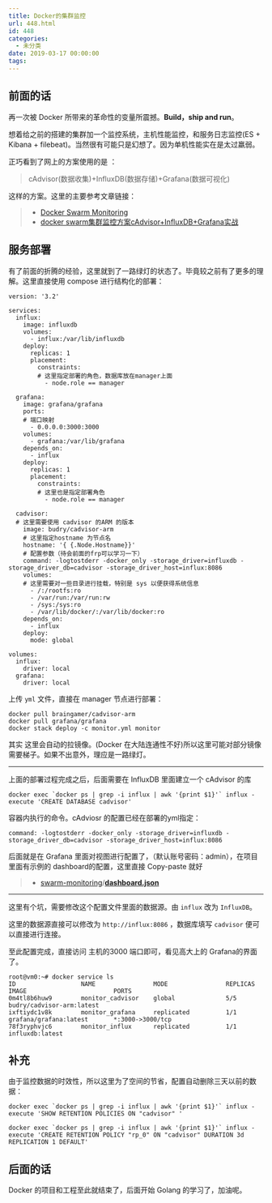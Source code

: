 ```yaml
---
title: Docker的集群监控
url: 448.html
id: 448
categories:
  - 未分类
date: 2019-03-17 00:00:00
tags:
---
```


前面的话
----

再一次被 Docker 所带来的革命性的变量所震撼。**Build，ship and run**。

想着给之前的搭建的集群加一个监控系统，主机性能监控，和服务日志监控(ES + Kibana + filebeat)。当然很有可能只是幻想了。因为单机性能实在是太过羸弱。

正巧看到了网上的方案使用的是 ：

> cAdvisor(数据收集)+InfluxDB(数据存储)+Grafana(数据可视化)

这样的方案。这里的主要参考文章链接：

> *   [Docker Swarm Monitoring](https://github.com/botleg/swarm-monitoring)
> *   [docker swarm集群监控方案cAdvisor+InfluxDB+Grafana实战](https://blog.csdn.net/dkfajsldfsdfsd/article/details/79977693)

服务部署
----

有了前面的折腾的经验，这里就到了一路绿灯的状态了。毕竟较之前有了更多的理解。这里直接使用 compose 进行结构化的部署：

    version: '3.2'
    
    services:
      influx:
        image: influxdb
        volumes:
          - influx:/var/lib/influxdb
        deploy:
          replicas: 1
          placement:
            constraints:
            # 这里指定部署的角色，数据库放在manager上面
              - node.role == manager
    
      grafana:
        image: grafana/grafana
        ports:
        # 端口映射
          - 0.0.0.0:3000:3000
        volumes:
          - grafana:/var/lib/grafana
        depends_on:
          - influx
        deploy:
          replicas: 1
          placement:
            constraints:
            # 这里也是指定部署角色
              - node.role == manager
    
      cadvisor:
      # 这里需要使用 cadvisor 的ARM 的版本
        image: budry/cadvisor-arm
        # 这里指定hostname 为节点名
        hostname: '{ {.Node.Hostname}}'
        # 配置参数（待会前面的frp可以学习一下）
        command: -logtostderr -docker_only -storage_driver=influxdb -storage_driver_db=cadvisor -storage_driver_host=influx:8086
        volumes:
        # 这里需要对一些目录进行挂载，特别是 sys 以便获得系统信息
          - /:/rootfs:ro
          - /var/run:/var/run:rw
          - /sys:/sys:ro
          - /var/lib/docker/:/var/lib/docker:ro
        depends_on:
          - influx
        deploy:
          mode: global
    
    volumes:
      influx:
        driver: local
      grafana:
        driver: local

上传 `yml` 文件，直接在 manager 节点进行部署：

    docker pull braingamer/cadvisor-arm
    docker pull grafana/grafana
    docker stack deploy -c monitor.yml monitor

其实 这里会自动的拉镜像。(Docker 在大陆连通性不好)所以这里可能对部分镜像需要梯子。如果不出意外，理应是一路绿灯。

* * *

上面的部署过程完成之后，后面需要在 InfluxDB 里面建立一个 cAdvisor 的库

    docker exec `docker ps | grep -i influx | awk '{print $1}'` influx -execute 'CREATE DATABASE cadvisor'

容器内执行的命令。cAdviosr 的配置已经在部署的yml指定：

    command: -logtostderr -docker_only -storage_driver=influxdb -storage_driver_db=cadvisor -storage_driver_host=influx:8086

后面就是在 Grafana 里面对视图进行配置了，（默认账号密码：admin），在项目里面有示例的 dashboard的配置，这里直接 Copy-paste 就好

> *   [swarm-monitoring](https://github.com/botleg/swarm-monitoring)/**[dashboard.json](https://github.com/botleg/swarm-monitoring/blob/master/dashboard.json)**

* * *

这里有个坑，需要修改这个配置文件里面的数据源。由 `influx` 改为 `InfluxDB`。

这里的数据源直接可以修改为 `http://influx:8086` ，数据库填写 `cadvisor` 便可以直接进行连接。

至此配置完成，直接访问 主机的3000 端口即可，看见高大上的 Grafana的界面了。

    root@vm0:~# docker service ls
    ID                  NAME                MODE                REPLICAS            IMAGE                        PORTS
    0m4tl8b6huw9        monitor_cadvisor    global              5/5                 budry/cadvisor-arm:latest    
    ixftiydc1v8k        monitor_grafana     replicated          1/1                 grafana/grafana:latest       *:3000->3000/tcp
    78f3ryphvjc6        monitor_influx      replicated          1/1                 influxdb:latest 

补充
--

由于监控数据的时效性，所以这里为了空间的节省，配置自动删除三天以前的数据：

    docker exec `docker ps | grep -i influx | awk '{print $1}'` influx -execute 'SHOW RETENTION POLICIES ON "cadvisor" '
    
    docker exec `docker ps | grep -i influx | awk '{print $1}'` influx -execute 'CREATE RETENTION POLICY "rp_0" ON "cadvisor" DURATION 3d REPLICATION 1 DEFAULT'

后面的话
----

Docker 的项目和工程至此就结束了，后面开始 Golang 的学习了，加油呢。